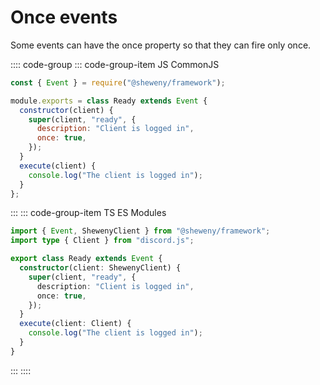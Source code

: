 # Once events

Some events can have the once property so that they can fire only once.

:::: code-group
::: code-group-item JS CommonJS

```js
const { Event } = require("@sheweny/framework");

module.exports = class Ready extends Event {
  constructor(client) {
    super(client, "ready", {
      description: "Client is logged in",
      once: true,
    });
  }
  execute(client) {
    console.log("The client is logged in");
  }
};
```

:::
::: code-group-item TS ES Modules

```ts
import { Event, ShewenyClient } from "@sheweny/framework";
import type { Client } from "discord.js";

export class Ready extends Event {
  constructor(client: ShewenyClient) {
    super(client, "ready", {
      description: "Client is logged in",
      once: true,
    });
  }
  execute(client: Client) {
    console.log("The client is logged in");
  }
}
```

:::
::::

